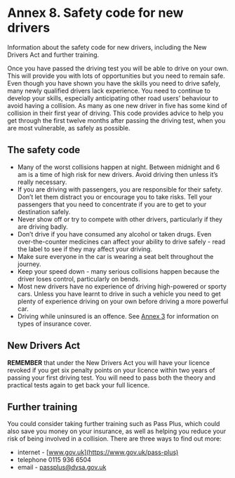 
# Annex 8. Safety code for new drivers

Information about the safety code for new drivers, including the New Drivers Act and further training.

Once you have passed the driving test you will be able to drive on your own. This will provide you with lots of opportunities but you need to remain safe. Even though you have shown you have the skills you need to drive safely, many newly qualified drivers lack experience. You need to continue to develop your skills, especially anticipating other road users’ behaviour to avoid having a collision. As many as one new driver in five has some kind of collision in their first year of driving. This code provides advice to help you get through the first twelve months after passing the driving test, when you are most vulnerable, as safely as possible.

## The safety code
 * Many of the worst collisions happen at night. Between midnight and 6 am is a time of high risk for new drivers. Avoid driving then unless it’s really necessary.
 * If you are driving with passengers, you are responsible for their safety. Don’t let them distract you or encourage you to take risks. Tell your passengers that you need to concentrate if you are to get to your destination safely.
 * Never show off or try to compete with other drivers, particularly if they are driving badly.
 * Don’t drive if you have consumed any alcohol or taken drugs. Even over-the-counter medicines can affect your ability to drive safely - read the label to see if they may affect your driving.
 * Make sure everyone in the car is wearing a seat belt throughout the journey.
 * Keep your speed down - many serious collisions happen because the driver loses control, particularly on bends.
 * Most new drivers have no experience of driving high-powered or sporty cars. Unless you have learnt to drive in such a vehicle you need to get plenty of experience driving on your own before driving a more powerful car.
 * Driving while uninsured is an offence. See [Annex 3](annex-3-motor-vehicle-documentation-and-learner-driver-requirements.html) for information on types of insurance cover.

## New Drivers Act

**REMEMBER** that under the New Drivers Act you will have your licence revoked if you get six penalty points on your licence within two years of passing your first driving test. You will need to pass both the theory and practical tests again to get back your full licence.

## Further training

You could consider taking further training such as Pass Plus, which could also save you money on your insurance, as well as helping you reduce your risk of being involved in a collision. There are three ways to find out more:

 * internet - [www.gov.uk](https://www.gov.uk/pass-plus)
 * telephone 0115 936 6504
 * email - [passplus@dvsa.gov.uk](mailto:passplus@dvsa.gov.uk)
